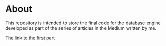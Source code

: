 # About

This repository is intended to store the final code for the database engine developed
as part of the series of articles in the Medium written by me.

[The link to the first part](https://medium.com/@valerii.maslenikov/writing-database-storage-engine-from-scratch-part-1-5303c549c26)

